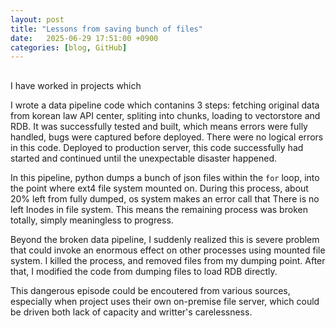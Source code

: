 ```yaml
---
layout: post
title: "Lessons from saving bunch of files"
date:   2025-06-29 17:51:00 +0900
categories: [blog, GitHub]
---
```


## 

I have worked in projects which

I wrote a data pipeline code which contanins 3 steps: fetching original data from korean law API center, spliting into chunks, loading to vectorstore and RDB. It was successfully tested and built, which means errors were fully handled, bugs were captured before deployed. There were no logical errors in this code. Deployed to production server, this code successfully had started and continued until the unexpectable disaster happened. 

In this pipeline, python dumps a bunch of json files within the `for` loop, into the point where ext4 file system mounted on. During this process, about 20% left from fully dumped, os system makes an error call that There is no left Inodes in file system. This means the remaining process was broken totally, simply meaningless to progress.

Beyond the broken data pipeline, I suddenly realized this is severe problem that could invoke an enormous effect on other processes using mounted file system. I killed the process, and removed files from my dumping point. After that, I modified the code from dumping files to load RDB directly. 

This dangerous episode could be encoutered from various sources, especially when project uses their own on-premise file server, which could be driven both lack of capacity and writter's carelessness. 
